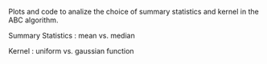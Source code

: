Plots and code to analize the choice of summary statistics and kernel in the ABC algorithm.


Summary Statistics : mean vs. median

Kernel : uniform vs. gaussian function
